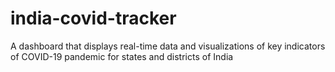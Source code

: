 # india-covid-tracker
A dashboard that displays real-time data and visualizations of key indicators of COVID-19 pandemic for states and districts of India
